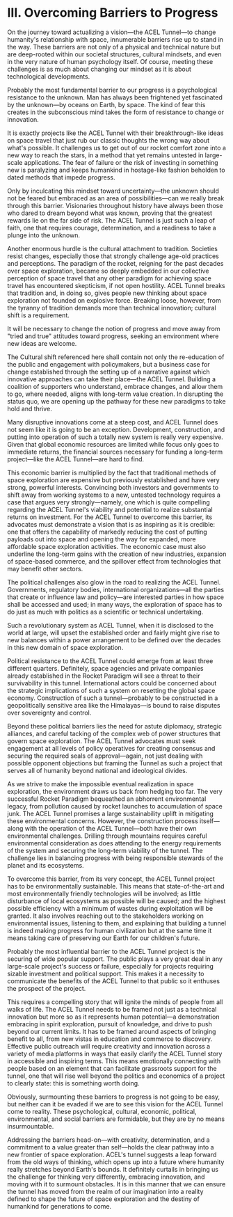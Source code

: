 # III. Overcoming Barriers to Progress

On the journey toward actualizing a vision—the ACEL Tunnel—to change humanity's relationship with space, innumerable barriers rise up to stand in the way. These barriers are not only of a physical and technical nature but are deep-rooted within our societal structures, cultural mindsets, and even in the very nature of human psychology itself. Of course, meeting these challenges is as much about changing our mindset as it is about technological developments.

Probably the most fundamental barrier to our progress is a psychological resistance to the unknown. Man has always been frightened yet fascinated by the unknown—by oceans on Earth, by space. The kind of fear this creates in the subconscious mind takes the form of resistance to change or innovation.

It is exactly projects like the ACEL Tunnel with their breakthrough-like ideas on space travel that just rub our classic thoughts the wrong way about what's possible. It challenges us to get out of our rocket comfort zone into a new way to reach the stars, in a method that yet remains untested in large-scale applications. The fear of failure or the risk of investing in something new is paralyzing and keeps humankind in hostage-like fashion beholden to dated methods that impede progress.

Only by inculcating this mindset toward uncertainty—the unknown should not be feared but embraced as an area of possibilities—can we really break through this barrier. Visionaries throughout history have always been those who dared to dream beyond what was known, proving that the greatest rewards lie on the far side of risk. The ACEL Tunnel is just such a leap of faith, one that requires courage, determination, and a readiness to take a plunge into the unknown.&#x20;

Another enormous hurdle is the cultural attachment to tradition. Societies resist changes, especially those that strongly challenge age-old practices and perceptions. The paradigm of the rocket, reigning for the past decades over space exploration, became so deeply embedded in our collective perception of space travel that any other paradigm for achieving space travel has encountered skepticism, if not open hostility. ACEL Tunnel breaks that tradition and, in doing so, gives people new thinking about space exploration not founded on explosive force. Breaking loose, however, from the tyranny of tradition demands more than technical innovation; cultural shift is a requirement.

It will be necessary to change the notion of progress and move away from "tried and true" attitudes toward progress, seeking an environment where new ideas are welcome.

The Cultural shift referenced here shall contain not only the re-education of the public and engagement with policymakers, but a business case for change established through the setting up of a narrative against which innovative approaches can take their place—the ACEL Tunnel. Building a coalition of supporters who understand, embrace changes, and allow them to go, where needed, aligns with long-term value creation. In disrupting the status quo, we are opening up the pathway for these new paradigms to take hold and thrive.&#x20;

Many disruptive innovations come at a steep cost, and ACEL Tunnel does not seem like it is going to be an exception. Development, construction, and putting into operation of such a totally new system is really very expensive. Given that global economic resources are limited while focus only goes to immediate returns, the financial sources necessary for funding a long-term project—like the ACEL Tunnel—are hard to find.

This economic barrier is multiplied by the fact that traditional methods of space exploration are expensive but previously established and have very strong, powerful interests. Convincing both investors and governments to shift away from working systems to a new, untested technology requires a case that argues very strongly—namely, one which is quite compelling regarding the ACEL Tunnel's viability and potential to realize substantial returns on investment. For the ACEL Tunnel to overcome this barrier, its advocates must demonstrate a vision that is as inspiring as it is credible: one that offers the capability of markedly reducing the cost of putting payloads out into space and opening the way for expanded, more affordable space exploration activities. The economic case must also underline the long-term gains with the creation of new industries, expansion of space-based commerce, and the spillover effect from technologies that may benefit other sectors.

The political challenges also glow in the road to realizing the ACEL Tunnel. Governments, regulatory bodies, international organizations—all the parties that create or influence law and policy—are interested parties in how space shall be accessed and used; in many ways, the exploration of space has to do just as much with politics as a scientific or technical undertaking.

Such a revolutionary system as ACEL Tunnel, when it is disclosed to the world at large, will upset the established order and fairly might give rise to new balances within a power arrangement to be defined over the decades in this new domain of space exploration.

Political resistance to the ACEL Tunnel could emerge from at least three different quarters. Definitely, space agencies and private companies already established in the Rocket Paradigm will see a threat to their survivability in this tunnel. International actors could be concerned about the strategic implications of such a system on resetting the global space economy. Construction of such a tunnel—probably to be constructed in a geopolitically sensitive area like the Himalayas—is bound to raise disputes over sovereignty and control.

Beyond these political barriers lies the need for astute diplomacy, strategic alliances, and careful tacking of the complex web of power structures that govern space exploration. The ACEL Tunnel advocates must seek engagement at all levels of policy operatives for creating consensus and securing the required seals of approval—again, not just dealing with possible opponent objections but framing the Tunnel as such a project that serves all of humanity beyond national and ideological divides.

As we strive to make the impossible eventual realization in space exploration, the environment draws us back from hedging too far. The very successful Rocket Paradigm bequeathed an abhorrent environmental legacy, from pollution caused by rocket launches to accumulation of space junk. The ACEL Tunnel promises a large sustainability uplift in mitigating these environmental concerns. However, the construction process itself—along with the operation of the ACEL Tunnel—both have their own environmental challenges. Drilling through mountains requires careful environmental consideration as does attending to the energy requirements of the system and securing the long-term viability of the tunnel. The challenge lies in balancing progress with being responsible stewards of the planet and its ecosystems.

To overcome this barrier, from its very concept, the ACEL Tunnel project has to be environmentally sustainable. This means that state-of-the-art and most environmentally friendly technologies will be involved; as little disturbance of local ecosystems as possible will be caused; and the highest possible efficiency with a minimum of wastes during exploitation will be granted. It also involves reaching out to the stakeholders working on environmental issues, listening to them, and explaining that building a tunnel is indeed making progress for human civilization but at the same time it means taking care of preserving our Earth for our children's future.

Probably the most influential barrier to the ACEL Tunnel project is the securing of wide popular support. The public plays a very great deal in any large-scale project's success or failure, especially for projects requiring sizable investment and political support. This makes it a necessity to communicate the benefits of the ACEL Tunnel to that public so it enthuses the prospect of the project.&#x20;

This requires a compelling story that will ignite the minds of people from all walks of life. The ACEL Tunnel needs to be framed not just as a technical innovation but more so as it represents human potential—a demonstration embracing in spirit exploration, pursuit of knowledge, and drive to push beyond our current limits. It has to be framed around aspects of bringing benefit to all, from new vistas in education and commerce to discovery. Effective public outreach will require creativity and innovation across a variety of media platforms in ways that easily clarify the ACEL Tunnel story in accessible and inspiring terms. This means emotionally connecting with people based on an element that can facilitate grassroots support for the tunnel, one that will rise well beyond the politics and economics of a project to clearly state: this is something worth doing.

Obviously, surmounting these barriers to progress is not going to be easy, but neither can it be evaded if we are to see this vision for the ACEL Tunnel come to reality. These psychological, cultural, economic, political, environmental, and social barriers are formidable, but they are by no means insurmountable.&#x20;

Addressing the barriers head-on—with creativity, determination, and a commitment to a value greater than self—holds the clear pathway into a new frontier of space exploration. ACEL's tunnel suggests a leap forward from the old ways of thinking, which opens up into a future where humanity really stretches beyond Earth's bounds. It definitely curtails in bringing us the challenge for thinking very differently, embracing innovation, and moving with it to surmount obstacles. It is in this manner that we can ensure the tunnel has moved from the realm of our imagination into a reality defined to shape the future of space exploration and the destiny of humankind for generations to come.
